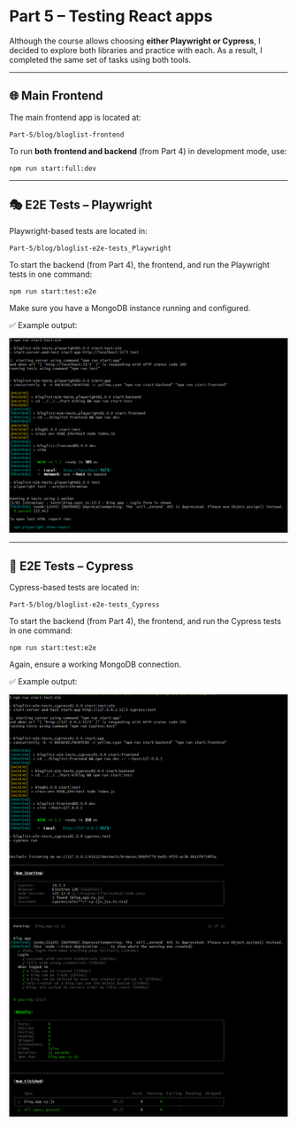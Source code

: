 # Part 5 – Testing React apps

Although the course allows choosing **either Playwright or Cypress**, I decided to explore both libraries and practice with each. As a result, I completed the same set of tasks using both tools.

---

## 🌐 Main Frontend

The main frontend app is located at:

```
Part-5/blog/bloglist-frontend
```

To run **both frontend and backend** (from Part 4) in development mode, use:

```
npm run start:full:dev
```

---

## 🎭 E2E Tests – Playwright

Playwright-based tests are located in:

```
Part-5/blog/bloglist-e2e-tests_Playwright
```

To start the backend (from Part 4), the frontend, and run the Playwright tests in one command:

```
npm run start:test:e2e
```

Make sure you have a MongoDB instance running and configured.

✅ Example output:

![Playwright test results](./playwright.png)

---

## 🧪 E2E Tests – Cypress

Cypress-based tests are located in:

```
Part-5/blog/bloglist-e2e-tests_Cypress
```

To start the backend (from Part 4), the frontend, and run the Cypress tests in one command:

```
npm run start:test:e2e
```

Again, ensure a working MongoDB connection.

✅ Example output:

![Cypress test results](./cypress.png)
